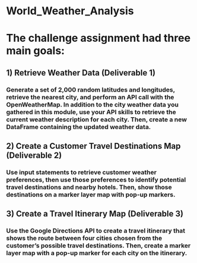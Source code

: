 # World_Weather_Analysis
# The challenge assignment had three main goals:
  ## 1) Retrieve Weather Data (Deliverable 1)
  ### Generate a set of 2,000 random latitudes and longitudes, retrieve the nearest city, and perform an API call with the OpenWeatherMap. In addition to the city weather data you       gathered in this module, use your API skills to retrieve the current weather description for each city. Then, create a new DataFrame containing the updated weather data.
  ## 2) Create a Customer Travel Destinations Map (Deliverable 2)
  ### Use input statements to retrieve customer weather preferences, then use those preferences to identify potential travel destinations and nearby hotels. Then, show those             destinations on a marker layer map with pop-up markers.
  ## 3) Create a Travel Itinerary Map (Deliverable 3)
  ### Use the Google Directions API to create a travel itinerary that shows the route between four cities chosen from the customer’s possible travel destinations. Then, create a         marker layer map with a pop-up marker for each city on the itinerary.
  
 
  
